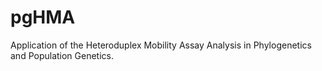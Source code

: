# pgHMA
Application of the Heteroduplex Mobility Assay Analysis in Phylogenetics and Population Genetics.
